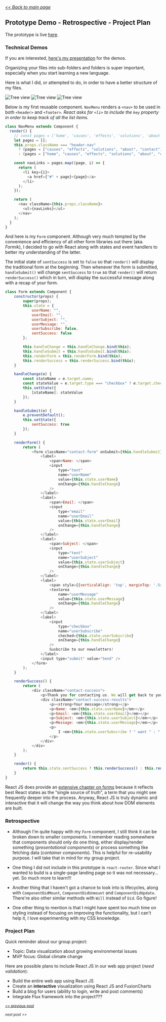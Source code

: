 _[<< Back to main page](https://maggievu.github.io/learning-reactjs/)_

## Prototype Demo - Retrospective - Project Plan

The prototype is live [here](https://maggievu.github.io/react-landing-page/).

### Technical Demos

If you are interested, [here's my presentation](https://docs.google.com/presentation/d/1zIaucZiD32w8hReMMoo0jZwI5Wt7Capf-R4hXktfj9k/edit?usp=sharing) for the demos.

Organizing your files into sub-folders and folders is super important, especially when you start learning a new language.

Here is what I did, or attempted to do, in order to have a better structure of my files.

![Tree view](../assets/images/week-10-08/tree.png "Root structure")
![Tree view](../assets/images/week-10-08/components-containers.png "JS files")
![Tree view](../assets/images/week-10-08/css.png "Stylesheets")

Below is my first reusable component. ```NavMenu``` renders a ```<nav>``` to be used in both ```<header>``` and ```<footer>```.
*React asks for ```<li>``` to include the ```key``` property in order to keep track of all the list items.*

```js
class NavMenu extends Component {
  render() {
    // const pages = ['home', 'causes', 'effects', 'solutions', 'about', 'contact'];
    let pages = [];
    this.props.className === "header-nav"
      ? (pages = ["causes", "effects", "solutions", "about", "contact"])
      : (pages = ["home", "causes", "effects", "solutions", "about", "contact"]);

    const navLinks = pages.map((page, i) => {
      return (
        <li key={i}>
          <a href={"#" + page}>{page}</a>
        </li>
      );
    });

    return (
      <nav className={this.props.className}>
        <ul>{navLinks}</ul>
      </nav>
    );
  }
}
```

And here is my ```Form``` component. Although very much tempted by the convenience and efficiency of all other form libraries out there (aka. *Formik*), I decided to go with React along with states and event handlers to better my understanding of the latter.

The initial state of ```sentSuccess``` is set to ```false``` so that ```render()``` will display the traditional form at the beginning. Then whenever the form is submitted, ```handleSubmit()``` will change ```sentSuccess``` to ```true``` so that ```render()``` will return ```renderSuccess()``` which in turn, will display the successful message along with a recap of your form.

```js
class Form extends Component {
    constructor(props) {
        super(props);
        this.state = {
            userName: "",
            userEmail: "",
            userSubject: "",
            userMessage: "",
            userSubscribe: false,
            sentSuccess: false
        };

        this.handleChange = this.handleChange.bind(this);
        this.handleSubmit = this.handleSubmit.bind(this);
        this.renderForm = this.renderForm.bind(this);
        this.renderSuccess = this.renderSuccess.bind(this);
    }

    handleChange(e) {
        const stateName = e.target.name;
        const stateValue = e.target.type === "checkbox" ? e.target.checked : e.target.value;
        this.setState({
            [stateName]: stateValue
        });
    }

    handleSubmit(e) {
        e.preventDefault();
        this.setState({
            sentSuccess: true
        });
    }

    renderForm() {
        return (
            <form className="contact-form" onSubmit={this.handleSubmit}>
                <label>
                    <span>Name: </span>
                    <input
                        type="text"
                        name="userName"
                        value={this.state.userName}
                        onChange={this.handleChange}
                    />
                </label>
                <label>
                    <span>Email: </span>
                    <input
                        type="email"
                        name="userEmail"
                        value={this.state.userEmail}
                        onChange={this.handleChange}
                    />
                </label>
                <label>
                    <span>Subject: </span>
                    <input
                        type="text"
                        name="userSubject"
                        value={this.state.userSubject}
                        onChange={this.handleChange}
                    />
                </label>
                <label>
                    <span style={{verticalAlign: 'top', marginTop: '.5rem'}}>Message: </span>
                    <textarea
                        name="userMessage"
                        value={this.state.userMessage}
                        onChange={this.handleChange}
                    />
                </label>
                <label>
                    <input
                        type="checkbox"
                        name="userSubscribe"
                        checked={this.state.userSubscribe}
                        onChange={this.handleChange}
                    />
                    Susbcribe to our newsletters!
                </label>
                <input type="submit" value="Send" />
            </form>
        );
    }

    renderSuccess() {
        return (
            <div className="contact-success">
                <p>Thank you for contacting us. We will get back to you within 5 days.</p>
                <div className="contact-success-results">
                    <p><strong>Your message</strong></p>
                    <p>Name: <em>{this.state.userName}</em></p>
                    <p>Email: <em>{this.state.userEmail}</em></p>
                    <p>Subject: <em>{this.state.userSubject}</em></p>
                    <p>Message: <em>{this.state.userMessage}</em></p>
                    <p>
                        I <em>{this.state.userSubscribe ? " want " : " do not want "}</em> to susbcribe to GlobalStats newsletters.
                    </p>
                </div>
            </div>
        );
    }

    render() {
        return this.state.sentSuccess ? this.renderSuccess() : this.renderForm();
    }
}
```

React JS does provide an [extensive chapter on forms](https://reactjs.org/docs/forms.html) because it reflects best React states as the “single source of truth”, a term that you might see frequently deeper into the process. Anyway, React JS is truly dynamic and interactive that it will change the way you think about how DOM elements are built.

### Retrospective

- Although I'm quite happy with my ```Form``` component, I still think it can be broken down to smaller components. I remember reading somewhere that components should only do one thing, either display/render something (*presentational components*) or process something like fetching data (*container components*). This is helpful for re-usability purpose. I will take that in mind for my group project.

- One thing I did not include in this prototype is ```react-router```. Since what I wanted to build is a single-page landing page so it was not necessary... yet. So much more to learn!!!

- Another thing that I haven't got a chance to look into is lifecycles, along with ```ComponentDidMount```, ```ComponentDidUnmount``` and ```ComponentDidUpdate```. There're also other similar methods with ```Will``` instead of ```Did```. Go figure!

- One other thing to mention is that I might have spent too much time on styling instead of focusing on improving the functionality, but I can't help it, I love experimenting with my CSS knowledge.

### Project Plan

Quick reminder about our group project:
- Topic: Data visualization about growing environmental issues
- MVP focus: Global climate change

Here are possible plans to include React JS in our web app project (*need validation*):

- Build the entire web app using React JS
- Create an **interactive** visualization using React JS and FusionCharts
- Build a blog for users (ability to login, write and post comments)
- Integrate Flux framework into the project???


_<sub>[<< previous post](week-10-01)</sub>_

_<sub>next post >>[](week-10-15)</sub>_

